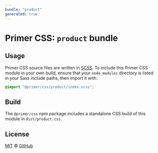 ```yaml
---
bundle: "product"
generated: true
---
```


# Primer CSS: `product` bundle

## Usage

Primer CSS source files are written in [SCSS]. To include this Primer CSS module in your own build, ensure that your `node_modules` directory is listed in your Sass include paths, then import it with:

```scss
@import "@primer/css/product/index.scss";
```

## Build

The `@primer/css` npm package includes a standalone CSS build of this module in `dist/product.css`.

## License

[MIT](https://github.com/primer/css/blob/master/LICENSE) &copy; [GitHub](https://github.com/)


[scss]: https://sass-lang.com/documentation/syntax#scss
